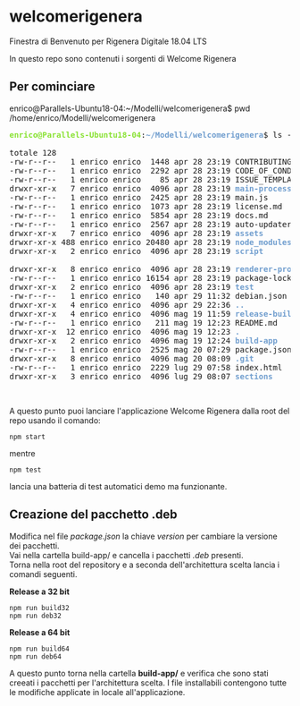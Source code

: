 
# welcomerigenera

Finestra di Benvenuto per Rigenera Digitale 18.04 LTS

In questo repo sono contenuti i sorgenti di Welcome Rigenera

<h2>Per cominciare</h2>

enrico@Parallels-Ubuntu18-04:~/Modelli/welcomerigenera$ pwd <br/>
/home/enrico/Modelli/welcomerigenera <br/>
<pre><font color="#8AE234"><b>enrico@Parallels-Ubuntu18-04</b></font>:<font color="#729FCF"><b>~/Modelli/welcomerigenera</b></font>$ ls -latr <br/>
totale 128
-rw-r--r--   1 enrico enrico  1448 apr 28 23:19 CONTRIBUTING.md
-rw-r--r--   1 enrico enrico  2292 apr 28 23:19 CODE_OF_CONDUCT.md
-rw-r--r--   1 enrico enrico    85 apr 28 23:19 ISSUE_TEMPLATE.md
drwxr-xr-x   7 enrico enrico  4096 apr 28 23:19 <font color="#729FCF"><b>main-process</b></font>
-rw-r--r--   1 enrico enrico  2425 apr 28 23:19 main.js
-rw-r--r--   1 enrico enrico  1073 apr 28 23:19 license.md
-rw-r--r--   1 enrico enrico  5854 apr 28 23:19 docs.md
-rw-r--r--   1 enrico enrico  2567 apr 28 23:19 auto-updater.js
drwxr-xr-x   7 enrico enrico  4096 apr 28 23:19 <font color="#729FCF"><b>assets</b></font>
drwxr-xr-x 488 enrico enrico 20480 apr 28 23:19 <font color="#729FCF"><b>node_modules</b></font>
drwxr-xr-x   2 enrico enrico  4096 apr 28 23:19 <font color="#729FCF"><b>script</b></font> <br/>
drwxr-xr-x   8 enrico enrico  4096 apr 28 23:19 <font color="#729FCF"><b>renderer-process</b></font>
-rw-r--r--   1 enrico enrico 16154 apr 28 23:19 package-lock.json
drwxr-xr-x   2 enrico enrico  4096 apr 28 23:19 <font color="#729FCF"><b>test</b></font>
-rw-r--r--   1 enrico enrico   140 apr 29 11:32 debian.json
drwxr-xr-x   4 enrico enrico  4096 apr 29 22:36 <font color="#729FCF"><b>..</b></font>
drwxr-xr-x   4 enrico enrico  4096 mag 19 11:59 <font color="#729FCF"><b>release-builds</b></font>
-rw-r--r--   1 enrico enrico   211 mag 19 12:23 README.md
drwxr-xr-x  12 enrico enrico  4096 mag 19 12:23 <font color="#729FCF"><b>.</b></font>
drwxr-xr-x   2 enrico enrico  4096 mag 19 12:24 <font color="#729FCF"><b>build-app</b></font>
-rw-r--r--   1 enrico enrico  2525 mag 20 07:29 package.json
drwxr-xr-x   8 enrico enrico  4096 mag 20 08:09 <font color="#729FCF"><b>.git</b></font>
-rw-r--r--   1 enrico enrico  2229 lug 29 07:58 index.html
drwxr-xr-x   3 enrico enrico  4096 lug 29 08:07 <font color="#729FCF"><b>sections</b></font>
</pre> <br/>

A questo punto puoi lanciare l'applicazione Welcome Rigenera dalla root del repo usando il comando: <br/>

<code>npm start</code> <br/>

mentre <br/>

<code>npm test</code> <br/>

lancia una batteria di test automatici demo ma funzionante. <br/>

<h2>Creazione del pacchetto .deb</h2>

Modifica nel file _package.json_ la chiave *version* per cambiare la versione dei pacchetti.<br>
Vai nella cartella build-app/ e cancella i pacchetti _.deb_ presenti.<br>
Torna nella root del repository e a seconda dell'architettura scelta lancia i comandi seguenti.<br>

<b>Release a 32 bit</b>
```
npm run build32
npm run deb32
```

<b>Release a 64 bit</b>
```
npm run build64
npm run deb64
```

<p>A questo punto torna nella cartella <b>build-app/</b> e verifica che sono stati creeati i pacchetti per l'architettura scelta. I file installabili contengono tutte le modifiche applicate in locale all'applicazione.</p>
